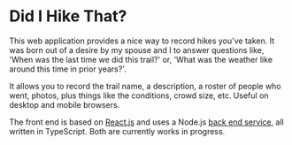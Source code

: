 # Did I Hike That?

This web application provides a nice way to record hikes you've 
taken. It was born out of a desire by my spouse and I to answer questions like, 'When was the last time we did this 
trail?' or, 'What was the weather like around this time in prior years?'.

It allows you to record the trail name, a description, a roster of people who went, 
photos, plus things like the conditions, crowd size, etc. Useful on desktop and mobile browsers.

The front end is based on [React.js](https://reactjs.org) and uses a Node.js [back end service](https://github.com/thisiscmt/did-i-hike-that-api), 
all written in TypeScript. Both are currently works in progress.

